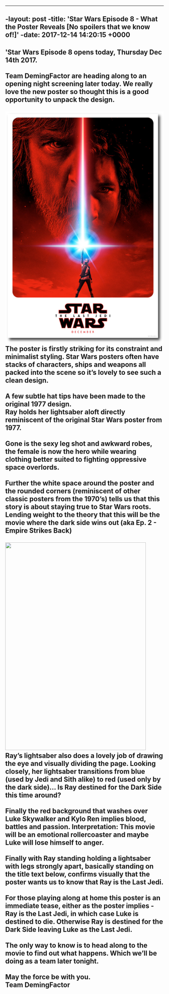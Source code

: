 ----
-layout: post
-title: 'Star Wars Episode 8 - What the Poster Reveals [No spoilers that we know of!]'
-date: 2017-12-14 14:20:15 +0000
----
'Star Wars Episode 8 opens today, Thursday Dec 14th 2017. <br><br>Team
DemingFactor
  are heading along to an opening night screening later today. We really love the
  new poster so thought this is a good opportunity to unpack the design.<br><br><strong><img
  src="/uploads/2017/12/14/star-wars-8-poster-analysis.jpg"></strong><br>The poster
  is firstly striking for its constraint and minimalist styling. Star Wars posters
  often have stacks of characters, ships and weapons all packed into the scene so
  it’s lovely to see such a clean design.<br><br>A few subtle hat tips have been made
  to the original 1977 design.<br>Ray holds her lightsaber aloft directly reminiscent
  of the original Star Wars poster from 1977.<br><br>Gone is the sexy leg shot and
  awkward robes, the female is now the hero while wearing clothing better suited to
  fighting oppressive space overlords.<br><br>Further the white space around the poster
  and the rounded corners (reminiscent of other classic posters from the 1970’s) tells
  us that this story is about staying true to Star Wars roots. Lending weight to the
  theory that this will be the movie where the dark side wins out (aka Ep. 2 - Empire
  Strikes Back)<br><br><img src="https://lh6.googleusercontent.com/8gWrEvJsLdsUtcz2ILqCkBDgmuM321I3lPWk74Qsb-IS9W5AXBhrf6QwZIk5Xrd658FYF5XNc-4tSP-CNB3Q7o25-Q9eyv0OXPs47959s8zLjiI9BxlxgtrCleA0MxVI3eWIqDwq"
  width="447" height="657"><br>Ray’s lightsaber also does a lovely job of drawing
  the eye and visually dividing the page. Looking closely, her lightsaber transitions
  from blue (used by Jedi and Sith alike) to red (used only by the dark side)... Is
  Ray destined for the Dark Side this time around?<br><br>Finally the red background
  that washes over Luke Skywalker and Kylo Ren implies blood, battles and passion.
  Interpretation: This movie will be an emotional rollercoaster and maybe Luke will
  lose himself to anger.<br><br>Finally with Ray standing holding a lightsaber with
  legs strongly apart, basically standing on the title text below, confirms visually
  that the poster wants us to know that Ray is the Last Jedi.<br><br>For those playing
  along at home this poster is an immediate tease, either as the poster implies -
  Ray is the Last Jedi, in which case Luke is destined to die. Otherwise Ray is destined
  for the Dark Side leaving Luke as the Last Jedi. <br><br>The only way to know is
  to head along to the movie to find out what happens. Which we’ll be doing as a team
  later tonight.<br><br>May the force be with you.<br>Team DemingFactor
---